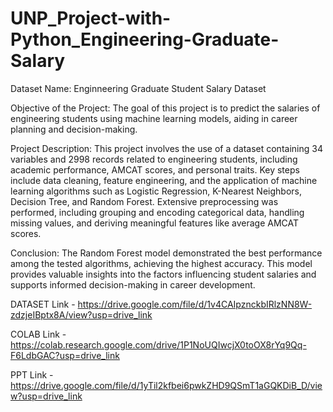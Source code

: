 # UNP_Project-with-Python_Engineering-Graduate-Salary

Dataset Name: Enginneering Graduate Student Salary Dataset

Objective of the Project:
The goal of this project is to predict the salaries of engineering students using machine learning models, 
aiding in career planning and decision-making.

Project Description:
This project involves the use of a dataset containing 34 variables and 2998 records related to engineering students, including academic performance, AMCAT scores, and personal traits. Key steps include data cleaning, feature engineering, and the application of machine learning algorithms such as Logistic Regression, K-Nearest Neighbors, Decision Tree, and Random Forest. Extensive preprocessing was performed, including grouping and encoding categorical data, handling missing values, and deriving meaningful features like average AMCAT scores.

Conclusion:
The Random Forest model demonstrated the best performance among the tested algorithms, achieving the highest accuracy. This model provides valuable insights into the factors influencing student salaries and supports informed decision-making in career development.

DATASET Link - https://drive.google.com/file/d/1v4CAIpznckbIRlzNN8W-zdzjeIBptx8A/view?usp=drive_link

COLAB Link - https://colab.research.google.com/drive/1P1NoUQIwcjX0toOX8rYq9Qq-F6LdbGAC?usp=drive_link

PPT Link - https://drive.google.com/file/d/1yTil2kfbei6pwkZHD9QSmT1aGQKDiB_D/view?usp=drive_link

